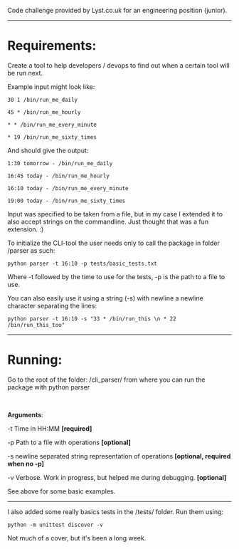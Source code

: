 Code challenge provided by Lyst.co.uk for an engineering position (junior).

-----

# Requirements:


Create a tool to help developers / devops to find out when a certain tool will be run next.

Example input might look like:

~~~
30 1 /bin/run_me_daily

45 * /bin/run_me_hourly

* * /bin/run_me_every_minute

* 19 /bin/run_me_sixty_times
~~~
And should give the output:
~~~
1:30 tomorrow - /bin/run_me_daily

16:45 today - /bin/run_me_hourly

16:10 today - /bin/run_me_every_minute

19:00 today - /bin/run_me_sixty_times
~~~


Input was specified to be taken from a file, but in my case I extended it to
also accept strings on the commandline. Just thought that was a fun extension. :)

To initialize the CLI-tool the user needs only to call the package in folder /parser as such:

~~~
python parser -t 16:10 -p tests/basic_tests.txt
~~~

Where -t followed by the time to use for the tests, -p is the path to a file to use.

You can also easily use it using a string (-s) with newline a newline character separating the lines:

~~~
python parser -t 16:10 -s "33 * /bin/run_this \n * 22 /bin/run_this_too"
~~~

----

# Running:

Go to the root of the folder: /cli_parser/ from where you can run the package with python parser <arguments>

<br>

**Arguments**:

-t Time in HH:MM **[required]**

-p Path to a file with operations **[optional]**

-s newline separated string representation of operations **[optional, required when no -p]**

-v Verbose. Work in progress, but helped me during debugging. **[optional]**


See above for some basic examples.

----

I also added some really basics tests in the /tests/ folder. Run them using:
~~~
python -m unittest discover -v
~~~
Not much of a cover, but it's been a long week.